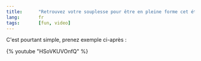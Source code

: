 ```yaml
---
title:      "Retrouvez votre souplesse pour être en pleine forme cet été"
lang:       fr
tags:       [fun, video]
---
```


C'est pourtant simple, prenez exemple ci-après :

{% youtube "HSoVKUVOnfQ" %}
